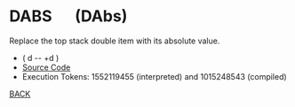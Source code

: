 # DABS &emsp; (DAbs)
Replace the top stack double item with its absolute value.
* ( d -- +d )
* [Source Code](../words/double/DAbs.cs)
* Execution Tokens: 1552119455 (interpreted) and 1015248543 (compiled)


[BACK](builtins.md#DAbs)
